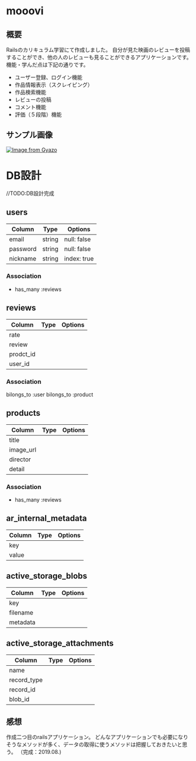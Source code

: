 # mooovi

## 概要
Railsのカリキュラム学習にて作成しました。
自分が見た映画のレビューを投稿することができ、他の人のレビューも見ることができるアプリケーションです。
機能・学んだ点は下記の通りです。

- ユーザー登録、ログイン機能
- 作品情報表示（スクレイピング）
- 作品検索機能
- レビューの投稿
- コメント機能
- 評価（５段階）機能

## サンプル画像
[![Image from Gyazo](https://i.gyazo.com/dd0a567b9dd2d0ade37bdb9a07995c8e.gif)](https://gyazo.com/dd0a567b9dd2d0ade37bdb9a07995c8e)

# DB設計
//TODO:DB設計完成

## users
|Column|Type|Options|
|------|----|-------|
|email|string|null: false|
|password|string|null: false|
|nickname|string|index: true|
### Association
- has_many :reviews

## reviews
|Column|Type|Options|
|------|----|-------|
|rate|||
|review|||
|prodct_id|||
|user_id|||
### Association
bilongs_to :user
bilongs_to :product

## products
|Column|Type|Options|
|------|----|-------|
|title|||
|image_url|||
|director|||
|detail|||
### Association
- has_many :reviews

## ar_internal_metadata
|Column|Type|Options|
|------|----|-------|
|key|||
|value|||

## active_storage_blobs
|Column|Type|Options|
|------|----|-------|
|key|||
|filename|||
|metadata|||

## active_storage_attachments
|Column|Type|Options|
|------|----|-------|
|name|||
|record_type|||
|record_id|||
|blob_id|||

## 感想
作成二つ目のrailsアプリケーション。
どんなアプリケーションでも必要になりそうなメソッドが多く、データの取得に使うメソッドは把握しておきたいと思う。
（完成：2019.08.)
